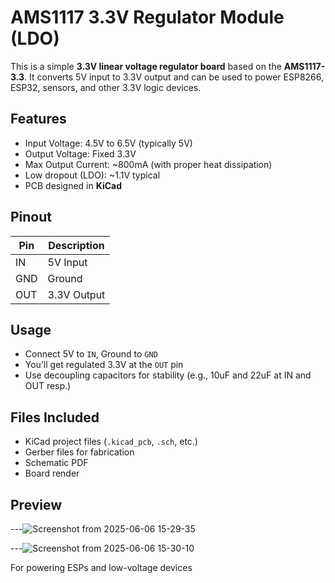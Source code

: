 # AMS1117 3.3V Regulator Module (LDO)

This is a simple **3.3V linear voltage regulator board** based on the **AMS1117-3.3**. It converts 5V input to 3.3V output and can be used to power ESP8266, ESP32, sensors, and other 3.3V logic devices.

## Features

- Input Voltage: 4.5V to 6.5V (typically 5V)
- Output Voltage: Fixed 3.3V
- Max Output Current: ~800mA (with proper heat dissipation)
- Low dropout (LDO): ~1.1V typical
- PCB designed in **KiCad**

## Pinout

| Pin | Description     |
|-----|-----------------|
| IN  | 5V Input        |
| GND | Ground          |
| OUT | 3.3V Output     |

## Usage

- Connect 5V to `IN`, Ground to `GND`
- You’ll get regulated 3.3V at the `OUT` pin
- Use decoupling capacitors for stability (e.g., 10uF and 22uF at IN and OUT resp.)

## Files Included

- KiCad project files (`.kicad_pcb`, `.sch`, etc.)
- Gerber files for fabrication
- Schematic PDF
- Board render 

## Preview

---![Screenshot from 2025-06-06 15-29-35](https://github.com/user-attachments/assets/9672bc9e-badc-49da-980f-10da88ea7abf)

---![Screenshot from 2025-06-06 15-30-10](https://github.com/user-attachments/assets/de00f7d0-868d-4755-a2a4-48064d4837b1)


For powering ESPs and low-voltage devices
